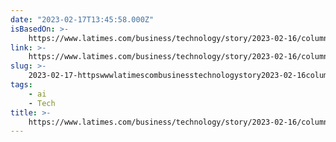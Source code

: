 ```yaml
---
date: "2023-02-17T13:45:58.000Z"
isBasedOn: >-
    https://www.latimes.com/business/technology/story/2023-02-16/column-google-microsoft-chatgpt-bard-raters
link: >-
    https://www.latimes.com/business/technology/story/2023-02-16/column-google-microsoft-chatgpt-bard-raters
slug: >-
    2023-02-17-httpswwwlatimescombusinesstechnologystory2023-02-16column-google-microsoft-chatgpt-bard-raters
tags:
    - ai
    - Tech
title: >-
    https://www.latimes.com/business/technology/story/2023-02-16/column-google-microsoft-chatgpt-bard-raters
---
```

